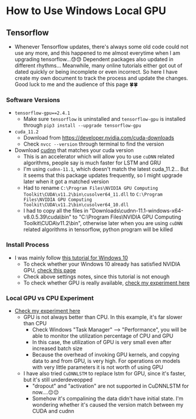 # How to Use Windows Local GPU

## Tensorflow
* Whenever Tensorflow updates, there's always some old code could not use any more, and this happened to me almost everytime when I am upgrading tensorflow...😓😓 Dependent packages also updated in different rhythms... Meanwhile, many online tutorials either got out of dated quickly or being incomplete or even incorrect. So here I have create my own document to track the process and update the changes. Good luck to me and the audience of this page 🍀🍀

### Software Versions
* `tensorflow-gpu==2.4.1`
  * Make sure `tensorflow` is uninstalled and `tensorflow-gpu` is installed through `pip3 install --upgrade tensorflow-gpu`
* `cuda_11.2`
  * Download from https://developer.nvidia.com/cuda-downloads
  * Check `nvcc --version` through terminal to find the version
* Download [cudnn][1] that matches your cuda version
  * This is an accelerator which will allow you to use `cuDNN` related algorithms, people say is much faster for LSTM and GRU
  * I'm using `cudnn-11.1`, which doesn't match the latest cuda_11.2... But it seems that this package updates frequently, so I might upgrade later when it got a matched version
  * Had to rename `C:\Program Files\NVIDIA GPU Computing Toolkit\CUDA\v11.2\bin\cusolver64_11.dll` to `C:\Program Files\NVIDIA GPU Computing Toolkit\CUDA\v11.2\bin\cusolver64_10.dll`
  * I had to copy all the files in "Downloads\cudnn-11.1-windows-x64-v8.0.5.39\cuda\bin" to "C:\Program Files\NVIDIA GPU Computing Toolkit\CUDA\v11.2\bin", otherwise later when you are using `cuDNN` related algorithms in tensorflow, python program will be killed
  
### Install Process
* I was mainly follow [this tutorial for Windows 10][2]
  * To check whether your Windows 10 already has satisfied NVIDIA GPU, [check this page][3]
  * Check above settings notes, since this tutorial is not enough
  * To check whether GPU is really available, [check my experiment here][4]
  
### Local GPU vs CPU Experiment
* [Check my experiment here][4]
  * GPU is not always better than CPU. In this example, it's far slower than CPU
    * Check Windows "Task Manager" --> "Performance", you will be able to monitor the utilization percentage of CPU and GPU
    * In this case, the utilization of GPU is very small even after increased batch size
    * Because the overhead of invoking GPU kernels, and copying data to and from GPU, is very high. For operations on models with very little parameters it is not worth of using GPU
  * I have also tried `CuDNNLSTM` to replace lstm for GPU, since it's faster, but it's still underdeveopped
    * "dropout" and "activation" are not supported in CuDNNLSTM for now....😔😔
    * Somehow it's compalining the data didn't have initial state. I'm wondering whether it's caused the version match between my CUDA and cudnn
    

[1]:https://developer.nvidia.com/cudnn
[2]:https://towardsdatascience.com/installing-tensorflow-with-cuda-cudnn-and-gpu-support-on-windows-10-60693e46e781
[3]:https://www.analyticsvidhya.com/blog/2020/11/how-to-download-install-and-use-nvidia-gpu-for-tensorflow-on-windows/#:~:text=To%20download%2C%20Navigate%20to%20the,will%20provide%20the%20download%20link.&text=once%20installed%20we%20should%20get,drive%20containing%20CUDA%20subfolder%20inside.
[4]:https://github.com/hanhanwu/Hanhan_Data_Science_Practice/blob/master/AI_Experiments/after_2020/test_local_GPU.ipynb
